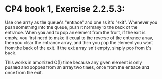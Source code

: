 # CP4 book 1, Exercise 2.2.5.3:

Use one array as the queue's "entrace" and one as it's "exit". Whenever you push
something into the queue, push it normally to the back of the entrance. When you
and to pop an element from the front, if the exit is empty, you first need to
make it equal to the reverse of the entrance array, then you clear the entrance
array, and then you pop the element you want from the back of the exit. If the
exit array isn't empty, simply pop from it's back.

This works in amortized O(1) time because any given element is only pushed and
popped from an array two times, once from the entrace and once from the exit.
